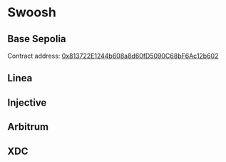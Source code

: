 # Swoosh

## Base Sepolia

Contract address: [0x813722E1244b608a8d60fD5090C68bF6Ac12b602](https://sepolia.basescan.org/address/0x813722E1244b608a8d60fD5090C68bF6Ac12b602)

## Linea

## Injective

## Arbitrum

## XDC
